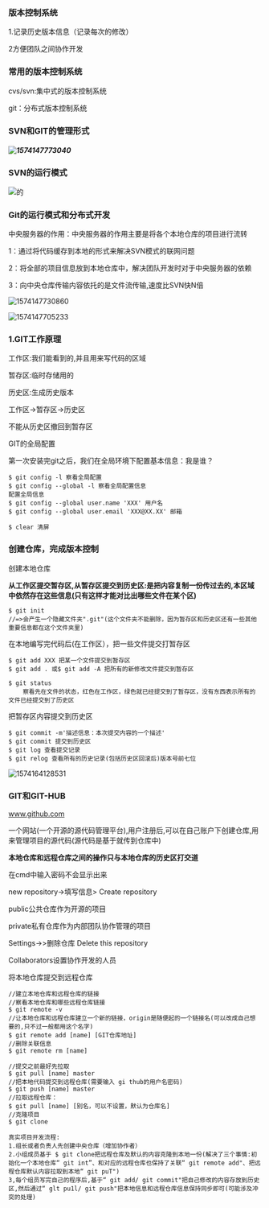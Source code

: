 ### 版本控制系统

1.记录历史版本信息（记录每次的修改）

2方便团队之间协作开发

### 常用的版本控制系统

cvs/svn:集中式的版本控制系统

git：分布式版本控制系统

### SVN和GIT的管理形式

##### <img src="C:\Users\mjjh\AppData\Roaming\Typora\typora-user-images\1574147773040.png" alt="1574147773040" style="zoom:100%;" />

### SVN的运行模式

![的](C:\Users\mjjh\Desktop\SVN详解.png)







### Git的运行模式和分布式开发

中央服务器的作用：中央服务器的作用主要是将各个本地仓库的项目进行流转

1：通过将代码缓存到本地的形式来解决SVN模式的联网问题

2：将全部的项目信息放到本地仓库中，解决团队开发时对于中央服务器的依赖

3：向中央仓库传输内容依托的是文件流传输,速度比SVN快N倍

![1574147730860](C:\Users\mjjh\AppData\Roaming\Typora\typora-user-images\1574147730860.png)

![1574147705233](C:\Users\mjjh\AppData\Roaming\Typora\typora-user-images\1574147705233.png)



### 1.GIT工作原理

工作区:我们能看到的,并且用来写代码的区域

暂存区:临时存储用的

历史区:生成历史版本

工作区→暂存区→历史区

不能从历史区撤回到暂存区



GIT的全局配置

第一次安装完git之后，我们在全局环境下配置基本信息：我是谁？



```
$ git config -l 察看全局配置
$ git config --global -l 察看全局配置信息
配置全局信息
$ git config --global user.name 'XXX' 用户名
$ git config --global user.email 'XXX@XX.XX' 邮箱

$ clear 清屏
```



### 创建仓库，完成版本控制

创建本地仓库

**从工作区提交暂存区,从暂存区提交到历史区:是把内容复制一份传过去的,本区域中依然存在这些信息(只有这样才能对比出哪些文件在某个区)**

```
$ git init
//=>会产生一个隐藏文件夹".git"(这个文件夹不能删除，因为暂存区和历史区还有一些其他重要信息都在这个文件夹里)
```

在本地编写完代码后(在工作区），把一些文件提交打暂存区

```
$ git add XXX 把某一个文件提交到暂存区
$ git add . 或$ git add -A 把所有的新修改文件提交到暂存区

$ git status 
	察看先在文件的状态，红色在工作区，绿色就已经提交到了暂存区，没有东西表示所有的文件已经提交到了历史区
```

把暂存区内容提交到历史区

```
$ git commit -m'描述信息：本次提交内容的一个描述'
$ git commit 提交到历史区
$ git log 查看提交记录
$ git relog 查看所有的历史记录(包括历史区回滚后)版本号前七位
```

![1574164128531](C:\Users\mjjh\AppData\Roaming\Typora\typora-user-images\1574164128531.png)

### GIT和GIT-HUB

www.github.com

一个网站(一个开源的源代码管理平台),用户注册后,可以在自己账户下创建仓库,用来管理项目的源代码(源代码是基于就传到仓库中)

**本地仓库和远程仓库之间的操作只与本地仓库的历史区打交道**

在cmd中输入密码不会显示出来

new repository->填写信息> Create repository

public公共仓库作为开源的项目

private私有仓库作为内部团队协作管理的项目

Settings→>删除仓库 Delete this repository 

Collaborators设置协作开发的人员



将本地仓库提交到远程仓库

```
//建立本地仓库和远程仓库的链接
//察看本地仓库和哪些远程仓库链接
$ git remote -v
//让本地仓库和远程仓库建立一个新的链接，origin是随便起的一个链接名(可以改成自己想要的,只不过一般都用这个名字)
$ git remote add [name] [GIT仓库地址]
//删除关联信息
$ git remote rm [name]

//提交之前最好先拉取
$ git pull [name] master
//把本地代码提交到远程仓库(需要输入 gi thub的用户名密码)
$ git push [name] master
//拉取远程仓库：
$ git pull [name] [别名，可以不设置，默认为仓库名]
//克隆项目
$ git clone 

真实项目开发流程:
1.组长或者负责人先创建中央仓库（增加协作者）
2.小组成员基于 $ git clone把远程仓库及默认的内容克隆到本地一份(解决了三个事情:初始化一个本地仓库“ git int”、和对应的远程仓库也保持了关联“ git remote add"、把远程仓库默认内容拉取到本地“ git puT")
3,每个组员写完自己的程序后,基于“ git add/ git commit"把自己修改的内容存放到历史区,然后通过“ glt pu1l/ git push"把本地信息和远程仓库信息保持同步即可(可能涉及冲突的处理)
```

